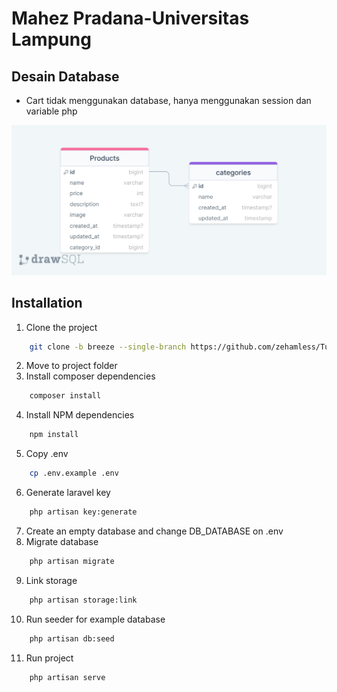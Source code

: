

# Mahez Pradana-Universitas Lampung

## Desain Database
- Cart tidak menggunakan database, hanya menggunakan session dan variable php

![](public/drawSQL-tugas-crud-export-2023-03-24.png)

## Installation

1. Clone the project

```sh
    git clone -b breeze --single-branch https://github.com/zehamless/TugasCRUD    
```
2. Move to project folder
3. Install composer dependencies
```sh
    composer install
```
4. Install NPM dependencies
```sh
    npm install
```
5. Copy .env
```sh
    cp .env.example .env
```
6. Generate laravel key
```sh
    php artisan key:generate
```
7. Create an empty database and change DB_DATABASE on .env
8. Migrate database
```sh
    php artisan migrate
```
9. Link storage
```sh
    php artisan storage:link
```
10. Run seeder for example database
```sh
    php artisan db:seed
```
11. Run project
```sh
    php artisan serve
```

